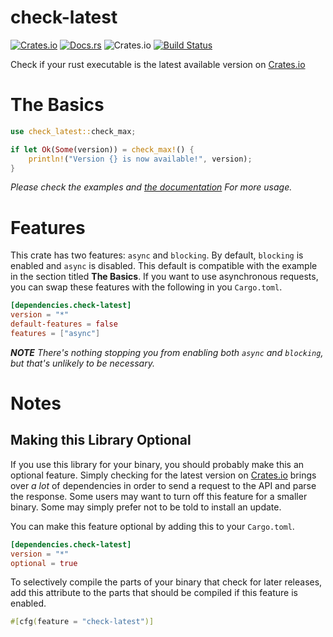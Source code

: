 # check-latest
[![Crates.io](https://img.shields.io/crates/v/check-latest)](https://crates.io/crates/check-latest/)
[![Docs.rs](https://docs.rs/check-latest/badge.svg)](https://docs.rs/check-latest/)
![Crates.io](https://img.shields.io/crates/d/check-latest)
[![Build Status](https://travis-ci.com/spenserblack/check-latest-rs.svg?branch=master)](https://travis-ci.com/spenserblack/check-latest-rs)

Check if your rust executable is the latest available version on [Crates.io]

# The Basics

```rust
use check_latest::check_max;

if let Ok(Some(version)) = check_max!() {
    println!("Version {} is now available!", version);
}
```

*Please check the examples and [the documentation](https://docs.rs/check-latest/) For more usage.*

# Features
This crate has two features: `async` and `blocking`.
By default, `blocking` is enabled and `async` is disabled. This default is compatible with the
example in the section titled **The Basics**. If you want to use asynchronous requests, you can
swap these features with the following in you `Cargo.toml`.
```toml
[dependencies.check-latest]
version = "*"
default-features = false
features = ["async"]
```
*__NOTE__ There's nothing stopping you from enabling both `async` and `blocking`, but that's
unlikely to be necessary.*

# Notes

## Making this Library Optional

If you use this library for your binary, you should probably make this an optional feature.
Simply checking for the latest version on [Crates.io] brings over *a lot* of dependencies
in order to send a request to the API and parse the response. Some users may want to turn
off this feature for a smaller binary. Some may simply prefer not to be told to install an update.

You can make this feature optional by adding this to your `Cargo.toml`.
```toml
[dependencies.check-latest]
version = "*"
optional = true
```
To selectively compile the parts of your binary that check for later releases, add this attribute
to the parts that should be compiled if this feature is enabled.
```rust
#[cfg(feature = "check-latest")]
```

[Crates.io]: https://crates.io/
